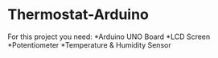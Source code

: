 # Thermostat-Arduino

For this project you need:
  *Arduino UNO Board
  *LCD Screen
  *Potentiometer
  *Temperature & Humidity Sensor
